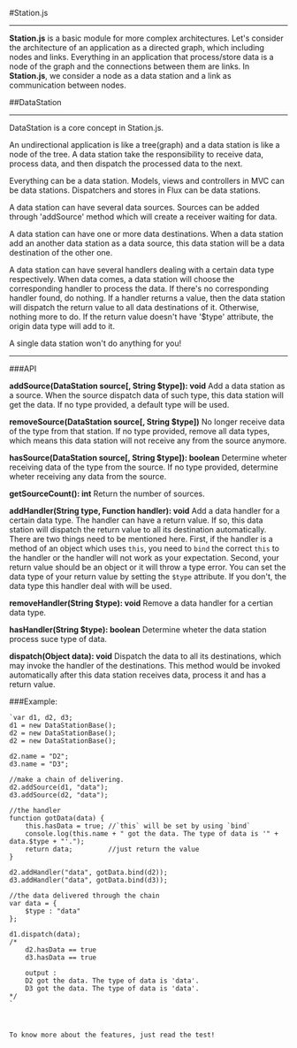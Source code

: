 #Station.js

---

**Station.js** is a basic module for more complex architectures. Let's consider the architecture of an application as a directed graph, which including nodes and links. Everything in an application that process/store data is a node of the graph and the connections between them are links.
In **Station.js**, we consider a node as a data station and a link as communication between nodes.

##DataStation

---

DataStation is a core concept in Station.js. 

An undirectional application is like a tree(graph)	and a data station is like a node of the tree. A data station take the responsibility to receive data, process data, and then dispatch the processed data to the next.

Everything can be a data station. Models, views and controllers in MVC can be data stations. Dispatchers and stores in Flux can be data stations.

A data station can have several data sources. Sources can be 
added through 'addSource' method which will create a receiver 
waiting for data. 

A data station can have one or more data destinations. When a data station add an another data station as a data source, this data station will be a data destination of the other one.

A data station can have several handlers dealing with a certain data type respectively. When data comes, a data station will choose the corresponding handler to process the data. If there's no corresponding handler found, do nothing. If a handler returns a value, then the data station will dispatch the return value to all data destinations of it. Otherwise, nothing more to do. If the return value doesn't have '$type' attribute, the origin data type will add to it.

A single data station won't do anything for you!

---

###API

**addSource(DataStation source[, String $type]): void**
 Add a data station as a source. When the source dispatch data of such type, this data station will get the data. If no type provided, a default type will be used.

**removeSource(DataStation source[, String $type])** No longer receive data of the type from that station. If no type provided, remove all data types, which means this data station will not receive any from the source anymore.

**hasSource(DataStation source[, String $type]): boolean** Determine wheter receiving data of the type from the source. If no type provided, determine wheter receiving any data from the source.

**getSourceCount(): int** Return the number of sources.

**addHandler(String type, Function handler): void**
Add a data handler for a certain data type. The handler can have a return value. If so, this data station will dispatch the return value to all its destination automatically. There are two things need to be mentioned here. First, if the handler is a method of an object which uses `this`, you need to `bind` the correct `this` to the handler or the handler will not work as your expectation. Second, your return value should be an object or it will throw a type error. You can set the data type of your return value by setting the `$type` attribute. If you don't, the data type this handler deal with will be used.

**removeHandler(String $type): void**
Remove a data handler for a certian data type.

**hasHandler(String $type): boolean** Determine wheter the data station process suce type of data.

**dispatch(Object data): void** Dispatch the data to all its destinations, which may invoke the handler of the destinations. This method would be invoked automatically after this data station receives data, process it and has a return value.

###Example:
	
	`var d1, d2, d3;
	d1 = new DataStationBase();
	d2 = new DataStationBase();
	d2 = new DataStationBase();

	d2.name = "D2";
	d3.name = "D3";

	//make a chain of delivering.
	d2.addSource(d1, "data");
	d3.addSource(d2, "data");

	//the handler
	function gotData(data) {
		this.hasData = true; //`this` will be set by using `bind`
		console.log(this.name + " got the data. The type of data is '" + data.$type + "'.");
		return data;		 //just return the value
	}

	d2.addHandler("data", gotData.bind(d2));
	d3.addHandler("data", gotData.bind(d3));

	//the data delivered through the chain
	var data = {
		$type : "data"
	};

	d1.dispatch(data);
	/*
		d2.hasData == true
		d3.hasData == true

		output : 
		D2 got the data. The type of data is 'data'.
		D3 got the data. The type of data is 'data'.
	*/
	`



	To know more about the features, just read the test!

